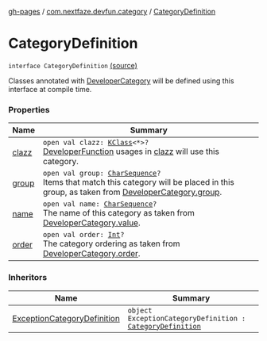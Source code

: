 [gh-pages](../../index.md) / [com.nextfaze.devfun.category](../index.md) / [CategoryDefinition](./index.md)

# CategoryDefinition

`interface CategoryDefinition` [(source)](https://github.com/NextFaze/dev-fun/tree/master/devfun-annotations/src/main/java/com/nextfaze/devfun/category/CategoryDefinition.kt#L10)

Classes annotated with [DeveloperCategory](../-developer-category/index.md) will be defined using this interface at compile time.

### Properties

| Name | Summary |
|---|---|
| [clazz](clazz.md) | `open val clazz: `[`KClass`](https://kotlinlang.org/api/latest/jvm/stdlib/kotlin.reflect/-k-class/index.html)`<*>?`<br>[DeveloperFunction](../../com.nextfaze.devfun.function/-developer-function/index.md) usages in [clazz](clazz.md) will use this category. |
| [group](group.md) | `open val group: `[`CharSequence`](https://kotlinlang.org/api/latest/jvm/stdlib/kotlin/-char-sequence/index.html)`?`<br>Items that match this category will be placed in this group, as taken from [DeveloperCategory.group](../-developer-category/group.md). |
| [name](name.md) | `open val name: `[`CharSequence`](https://kotlinlang.org/api/latest/jvm/stdlib/kotlin/-char-sequence/index.html)`?`<br>The name of this category as taken from [DeveloperCategory.value](../-developer-category/value.md). |
| [order](order.md) | `open val order: `[`Int`](https://kotlinlang.org/api/latest/jvm/stdlib/kotlin/-int/index.html)`?`<br>The category ordering as taken from [DeveloperCategory.order](../-developer-category/order.md). |

### Inheritors

| Name | Summary |
|---|---|
| [ExceptionCategoryDefinition](../../com.nextfaze.devfun.internal.exception/-exception-category-definition/index.md) | `object ExceptionCategoryDefinition : `[`CategoryDefinition`](./index.md) |
